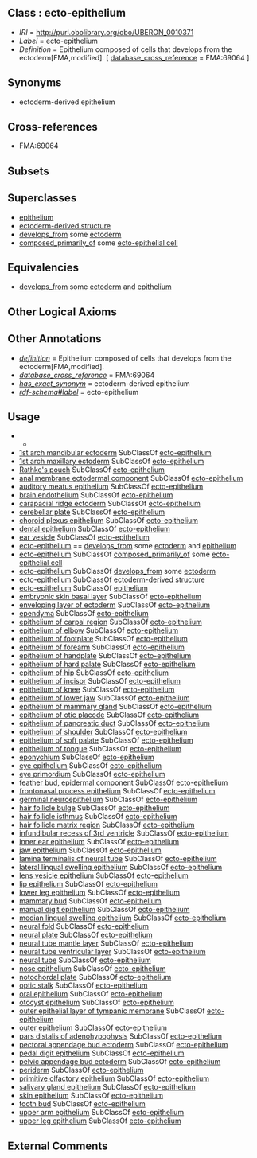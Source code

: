 
## Class : ecto-epithelium

 * *IRI* = http://purl.obolibrary.org/obo/UBERON_0010371
 * *Label* = ecto-epithelium
 * *Definition* = Epithelium composed of cells that develops from the ectoderm[FMA,modified]. [ [database_cross_reference](../../ef/oboInOwl#hasDbXref.md) = FMA:69064 ]

## Synonyms

 * ectoderm-derived epithelium

## Cross-references

 * FMA:69064

## Subsets


## Superclasses

 * [epithelium](../../UBERON/83/UBERON_0000483.md)
 * [ectoderm-derived structure](../../UBERON/21/UBERON_0004121.md)
 * [develops_from](../../RO/02/RO_0002202.md) some [ectoderm](../../UBERON/24/UBERON_0000924.md)
 * [composed_primarily_of](../../RO/73/RO_0002473.md) some [ecto-epithelial cell](../../CL/77/CL_0002077.md)

## Equivalencies

 * [develops_from](../../RO/02/RO_0002202.md) some [ectoderm](../../UBERON/24/UBERON_0000924.md) and [epithelium](../../UBERON/83/UBERON_0000483.md)

## Other Logical Axioms


## Other Annotations

 * *[definition](../../IAO/15/IAO_0000115.md)* = Epithelium composed of cells that develops from the ectoderm[FMA,modified].
 * *[database_cross_reference](../../ef/oboInOwl#hasDbXref.md)* = FMA:69064
 * *[has_exact_synonym](../../ym/oboInOwl#hasExactSynonym.md)* = ectoderm-derived epithelium
 * *[rdf-schema#label](../../el/rdf-schema#label.md)* = ecto-epithelium

## Usage

 * -
 * [1st arch mandibular ectoderm](../../UBERON/55/UBERON_0013155.md) SubClassOf [ecto-epithelium](../../UBERON/71/UBERON_0010371.md)
 * [1st arch maxillary ectoderm](../../UBERON/13/UBERON_0012313.md) SubClassOf [ecto-epithelium](../../UBERON/71/UBERON_0010371.md)
 * [Rathke's pouch](../../UBERON/56/UBERON_0005356.md) SubClassOf [ecto-epithelium](../../UBERON/71/UBERON_0010371.md)
 * [anal membrane ectodermal component](../../UBERON/03/UBERON_0014703.md) SubClassOf [ecto-epithelium](../../UBERON/71/UBERON_0010371.md)
 * [auditory meatus epithelium](../../UBERON/65/UBERON_0010065.md) SubClassOf [ecto-epithelium](../../UBERON/71/UBERON_0010371.md)
 * [brain endothelium](../../UBERON/94/UBERON_0013694.md) SubClassOf [ecto-epithelium](../../UBERON/71/UBERON_0010371.md)
 * [carapacial ridge ectoderm](../../UBERON/12/UBERON_0014712.md) SubClassOf [ecto-epithelium](../../UBERON/71/UBERON_0010371.md)
 * [cerebellar plate](../../UBERON/08/UBERON_0004008.md) SubClassOf [ecto-epithelium](../../UBERON/71/UBERON_0010371.md)
 * [choroid plexus epithelium](../../UBERON/11/UBERON_0003911.md) SubClassOf [ecto-epithelium](../../UBERON/71/UBERON_0010371.md)
 * [dental epithelium](../../UBERON/43/UBERON_0003843.md) SubClassOf [ecto-epithelium](../../UBERON/71/UBERON_0010371.md)
 * [ear vesicle](../../UBERON/51/UBERON_0003051.md) SubClassOf [ecto-epithelium](../../UBERON/71/UBERON_0010371.md)
 * [ecto-epithelium](../../UBERON/71/UBERON_0010371.md) == [develops_from](../../RO/02/RO_0002202.md) some [ectoderm](../../UBERON/24/UBERON_0000924.md) and [epithelium](../../UBERON/83/UBERON_0000483.md)
 * [ecto-epithelium](../../UBERON/71/UBERON_0010371.md) SubClassOf [composed_primarily_of](../../RO/73/RO_0002473.md) some [ecto-epithelial cell](../../CL/77/CL_0002077.md)
 * [ecto-epithelium](../../UBERON/71/UBERON_0010371.md) SubClassOf [develops_from](../../RO/02/RO_0002202.md) some [ectoderm](../../UBERON/24/UBERON_0000924.md)
 * [ecto-epithelium](../../UBERON/71/UBERON_0010371.md) SubClassOf [ectoderm-derived structure](../../UBERON/21/UBERON_0004121.md)
 * [ecto-epithelium](../../UBERON/71/UBERON_0010371.md) SubClassOf [epithelium](../../UBERON/83/UBERON_0000483.md)
 * [embryonic skin basal layer](../../UBERON/72/UBERON_0011272.md) SubClassOf [ecto-epithelium](../../UBERON/71/UBERON_0010371.md)
 * [enveloping layer of ectoderm](../../UBERON/83/UBERON_0007383.md) SubClassOf [ecto-epithelium](../../UBERON/71/UBERON_0010371.md)
 * [ependyma](../../UBERON/70/UBERON_0004670.md) SubClassOf [ecto-epithelium](../../UBERON/71/UBERON_0010371.md)
 * [epithelium of carpal region](../../UBERON/30/UBERON_0003230.md) SubClassOf [ecto-epithelium](../../UBERON/71/UBERON_0010371.md)
 * [epithelium of elbow](../../UBERON/29/UBERON_0003229.md) SubClassOf [ecto-epithelium](../../UBERON/71/UBERON_0010371.md)
 * [epithelium of footplate](../../UBERON/48/UBERON_0003248.md) SubClassOf [ecto-epithelium](../../UBERON/71/UBERON_0010371.md)
 * [epithelium of forearm](../../UBERON/47/UBERON_0003247.md) SubClassOf [ecto-epithelium](../../UBERON/71/UBERON_0010371.md)
 * [epithelium of handplate](../../UBERON/32/UBERON_0010332.md) SubClassOf [ecto-epithelium](../../UBERON/71/UBERON_0010371.md)
 * [epithelium of hard palate](../../UBERON/68/UBERON_0003368.md) SubClassOf [ecto-epithelium](../../UBERON/71/UBERON_0010371.md)
 * [epithelium of hip](../../UBERON/31/UBERON_0003231.md) SubClassOf [ecto-epithelium](../../UBERON/71/UBERON_0010371.md)
 * [epithelium of incisor](../../UBERON/55/UBERON_0003355.md) SubClassOf [ecto-epithelium](../../UBERON/71/UBERON_0010371.md)
 * [epithelium of knee](../../UBERON/32/UBERON_0003232.md) SubClassOf [ecto-epithelium](../../UBERON/71/UBERON_0010371.md)
 * [epithelium of lower jaw](../../UBERON/36/UBERON_0003236.md) SubClassOf [ecto-epithelium](../../UBERON/71/UBERON_0010371.md)
 * [epithelium of mammary gland](../../UBERON/44/UBERON_0003244.md) SubClassOf [ecto-epithelium](../../UBERON/71/UBERON_0010371.md)
 * [epithelium of otic placode](../../UBERON/49/UBERON_0003249.md) SubClassOf [ecto-epithelium](../../UBERON/71/UBERON_0010371.md)
 * [epithelium of pancreatic duct](../../UBERON/70/UBERON_0009970.md) SubClassOf [ecto-epithelium](../../UBERON/71/UBERON_0010371.md)
 * [epithelium of shoulder](../../UBERON/33/UBERON_0003233.md) SubClassOf [ecto-epithelium](../../UBERON/71/UBERON_0010371.md)
 * [epithelium of soft palate](../../UBERON/58/UBERON_0003358.md) SubClassOf [ecto-epithelium](../../UBERON/71/UBERON_0010371.md)
 * [epithelium of tongue](../../UBERON/57/UBERON_0003357.md) SubClassOf [ecto-epithelium](../../UBERON/71/UBERON_0010371.md)
 * [eponychium](../../UBERON/82/UBERON_0004882.md) SubClassOf [ecto-epithelium](../../UBERON/71/UBERON_0010371.md)
 * [eye epithelium](../../UBERON/08/UBERON_0015808.md) SubClassOf [ecto-epithelium](../../UBERON/71/UBERON_0010371.md)
 * [eye primordium](../../UBERON/71/UBERON_0003071.md) SubClassOf [ecto-epithelium](../../UBERON/71/UBERON_0010371.md)
 * [feather bud, epidermal component](../../UBERON/04/UBERON_0011804.md) SubClassOf [ecto-epithelium](../../UBERON/71/UBERON_0010371.md)
 * [frontonasal process epithelium](../../UBERON/02/UBERON_0014702.md) SubClassOf [ecto-epithelium](../../UBERON/71/UBERON_0010371.md)
 * [germinal neuroepithelium](../../UBERON/22/UBERON_0004022.md) SubClassOf [ecto-epithelium](../../UBERON/71/UBERON_0010371.md)
 * [hair follicle bulge](../../UBERON/75/UBERON_0005975.md) SubClassOf [ecto-epithelium](../../UBERON/71/UBERON_0010371.md)
 * [hair follicle isthmus](../../UBERON/05/UBERON_0006005.md) SubClassOf [ecto-epithelium](../../UBERON/71/UBERON_0010371.md)
 * [hair follicle matrix region](../../UBERON/04/UBERON_0006004.md) SubClassOf [ecto-epithelium](../../UBERON/71/UBERON_0010371.md)
 * [infundibular recess of 3rd ventricle](../../UBERON/50/UBERON_0006250.md) SubClassOf [ecto-epithelium](../../UBERON/71/UBERON_0010371.md)
 * [inner ear epithelium](../../UBERON/37/UBERON_0006937.md) SubClassOf [ecto-epithelium](../../UBERON/71/UBERON_0010371.md)
 * [jaw epithelium](../../UBERON/37/UBERON_0035037.md) SubClassOf [ecto-epithelium](../../UBERON/71/UBERON_0010371.md)
 * [lamina terminalis of neural tube](../../UBERON/78/UBERON_0005078.md) SubClassOf [ecto-epithelium](../../UBERON/71/UBERON_0010371.md)
 * [lateral lingual swelling epithelium](../../UBERON/22/UBERON_0009522.md) SubClassOf [ecto-epithelium](../../UBERON/71/UBERON_0010371.md)
 * [lens vesicle epithelium](../../UBERON/56/UBERON_0005656.md) SubClassOf [ecto-epithelium](../../UBERON/71/UBERON_0010371.md)
 * [lip epithelium](../../UBERON/13/UBERON_0006913.md) SubClassOf [ecto-epithelium](../../UBERON/71/UBERON_0010371.md)
 * [lower leg epithelium](../../UBERON/29/UBERON_0005229.md) SubClassOf [ecto-epithelium](../../UBERON/71/UBERON_0010371.md)
 * [mammary bud](../../UBERON/33/UBERON_0005333.md) SubClassOf [ecto-epithelium](../../UBERON/71/UBERON_0010371.md)
 * [manual digit epithelium](../../UBERON/27/UBERON_0005227.md) SubClassOf [ecto-epithelium](../../UBERON/71/UBERON_0010371.md)
 * [median lingual swelling epithelium](../../UBERON/05/UBERON_0014705.md) SubClassOf [ecto-epithelium](../../UBERON/71/UBERON_0010371.md)
 * [neural fold](../../UBERON/62/UBERON_0005062.md) SubClassOf [ecto-epithelium](../../UBERON/71/UBERON_0010371.md)
 * [neural plate](../../UBERON/75/UBERON_0003075.md) SubClassOf [ecto-epithelium](../../UBERON/71/UBERON_0010371.md)
 * [neural tube mantle layer](../../UBERON/61/UBERON_0004061.md) SubClassOf [ecto-epithelium](../../UBERON/71/UBERON_0010371.md)
 * [neural tube ventricular layer](../../UBERON/60/UBERON_0004060.md) SubClassOf [ecto-epithelium](../../UBERON/71/UBERON_0010371.md)
 * [neural tube](../../UBERON/49/UBERON_0001049.md) SubClassOf [ecto-epithelium](../../UBERON/71/UBERON_0010371.md)
 * [nose epithelium](../../UBERON/06/UBERON_0019306.md) SubClassOf [ecto-epithelium](../../UBERON/71/UBERON_0010371.md)
 * [notochordal plate](../../UBERON/67/UBERON_0006267.md) SubClassOf [ecto-epithelium](../../UBERON/71/UBERON_0010371.md)
 * [optic stalk](../../UBERON/98/UBERON_0003098.md) SubClassOf [ecto-epithelium](../../UBERON/71/UBERON_0010371.md)
 * [oral epithelium](../../UBERON/24/UBERON_0002424.md) SubClassOf [ecto-epithelium](../../UBERON/71/UBERON_0010371.md)
 * [otocyst epithelium](../../UBERON/41/UBERON_0005641.md) SubClassOf [ecto-epithelium](../../UBERON/71/UBERON_0010371.md)
 * [outer epithelial layer of tympanic membrane](../../UBERON/69/UBERON_0010069.md) SubClassOf [ecto-epithelium](../../UBERON/71/UBERON_0010371.md)
 * [outer epithelium](../../UBERON/76/UBERON_0007376.md) SubClassOf [ecto-epithelium](../../UBERON/71/UBERON_0010371.md)
 * [pars distalis of adenohypophysis](../../UBERON/64/UBERON_0006964.md) SubClassOf [ecto-epithelium](../../UBERON/71/UBERON_0010371.md)
 * [pectoral appendage bud ectoderm](../../UBERON/72/UBERON_0003372.md) SubClassOf [ecto-epithelium](../../UBERON/71/UBERON_0010371.md)
 * [pedal digit epithelium](../../UBERON/26/UBERON_0005226.md) SubClassOf [ecto-epithelium](../../UBERON/71/UBERON_0010371.md)
 * [pelvic appendage bud ectoderm](../../UBERON/71/UBERON_0003371.md) SubClassOf [ecto-epithelium](../../UBERON/71/UBERON_0010371.md)
 * [periderm](../../UBERON/55/UBERON_0003055.md) SubClassOf [ecto-epithelium](../../UBERON/71/UBERON_0010371.md)
 * [primitive olfactory epithelium](../../UBERON/31/UBERON_2001431.md) SubClassOf [ecto-epithelium](../../UBERON/71/UBERON_0010371.md)
 * [salivary gland epithelium](../../UBERON/09/UBERON_0004809.md) SubClassOf [ecto-epithelium](../../UBERON/71/UBERON_0010371.md)
 * [skin epithelium](../../UBERON/04/UBERON_0019204.md) SubClassOf [ecto-epithelium](../../UBERON/71/UBERON_0010371.md)
 * [tooth bud](../../UBERON/81/UBERON_0008281.md) SubClassOf [ecto-epithelium](../../UBERON/71/UBERON_0010371.md)
 * [upper arm epithelium](../../UBERON/28/UBERON_0005228.md) SubClassOf [ecto-epithelium](../../UBERON/71/UBERON_0010371.md)
 * [upper leg epithelium](../../UBERON/25/UBERON_0005225.md) SubClassOf [ecto-epithelium](../../UBERON/71/UBERON_0010371.md)

## External Comments


